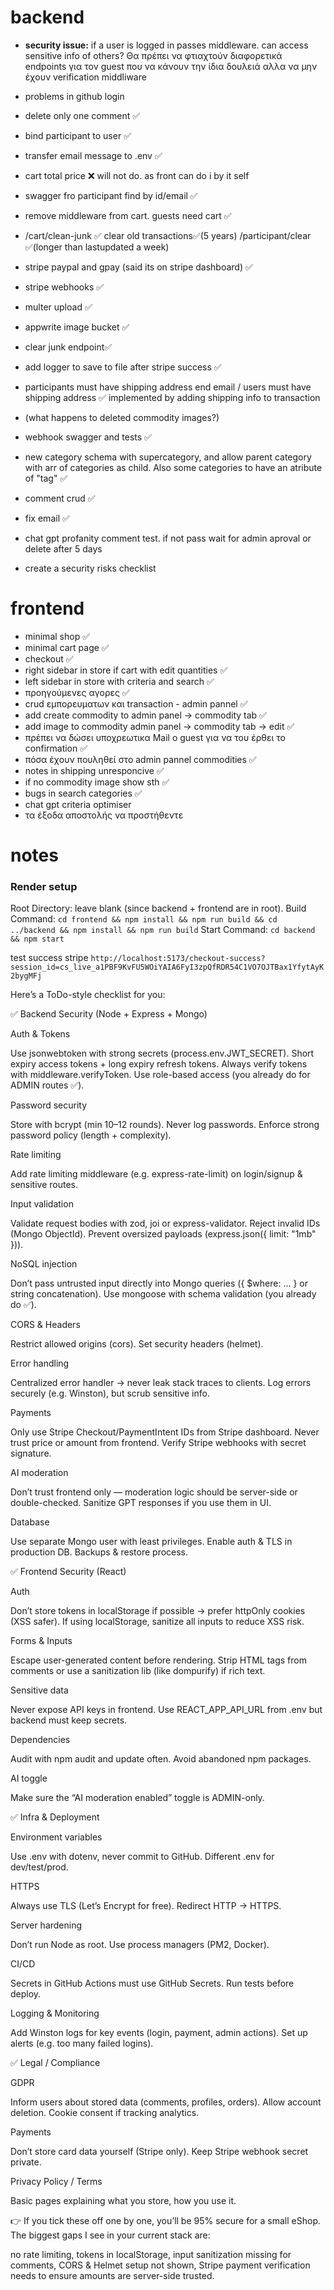 # backend
- **security issue:** if a user is logged in passes middleware. can access sensitive info of others? Θα πρέπει να φτιαχτούν διαφορετικά endpoints για τον guest που να κάνουν την ίδια δουλειά αλλα να μην έχουν verification middliware
- problems in github login
- delete only one comment ✅
- bind participant to user ✅
- transfer email message to .env ✅
- cart total price ❌ will not do. as front can do i by it self
- swagger fro participant find by id/email ✅
- remove middleware from cart. guests need cart ✅
- /cart/clean-junk ✅ clear old transactions✅(5 years) /participant/clear ✅(longer than lastupdated a week)
- stripe paypal and gpay (said its on stripe dashboard) ✅
- stripe webhooks ✅
- multer upload ✅
- appwrite image bucket ✅
- clear junk endpoint✅
- add logger to save to file after stripe success ✅
- participants must have shipping address end email / users must have shipping address ✅ implemented by adding shipping info to transaction
- (what happens to deleted commodity images?)
- webhook swagger and tests ✅
- new category schema with supercategory, and allow parent category with arr of categories as child. Also some categories to have an atribute of "tag" ✅
- comment crud ✅
- fix email ✅
- chat gpt profanity comment test. if not pass wait for admin aproval or delete after 5 days

- create a security risks checklist

# frontend
- minimal shop ✅
- minimal cart page ✅ 
- checkout ✅
- right sidebar in store if cart with edit quantities ✅
- left sidebar in store with criteria and search ✅
- προηγούμενες αγορες ✅
- crud εμπορευματων και transaction - admin pannel ✅
- add create commodity to admin panel → commodity tab ✅
- add image to commodity admin panel → commodity tab → edit ✅
- πρέπει να δώσει υποχρεωτικα Mail ο guest για να του έρθει το confirmation ✅
- πόσα έχουν πουληθεί στο admin pannel commodities ✅
- notes in shipping unresponcive ✅
- if no commodity image show sth ✅
- bugs in search categories ✅
- chat gpt criteria optimiser
- τα έξοδα αποστολής να προστήθεντε


# notes
### Render setup
Root Directory: leave blank (since backend + frontend are in root).
Build Command:
`cd frontend && npm install && npm run build && cd ../backend && npm install && npm run build`
Start Command:
`cd backend && npm start`

test success stripe
`http://localhost:5173/checkout-success?session_id=cs_live_a1PBF9KvFU5WOiYAIA6FyI3zpQfRDR54C1VO7OJTBax1YfytAyK2bygMFj`


Here’s a ToDo-style checklist for you:

✅ Backend Security (Node + Express + Mongo)

 Auth & Tokens

Use jsonwebtoken with strong secrets (process.env.JWT_SECRET).
Short expiry access tokens + long expiry refresh tokens.
Always verify tokens with middleware.verifyToken.
Use role-based access (you already do for ADMIN routes ✅).

 Password security

Store with bcrypt (min 10–12 rounds).
Never log passwords.
Enforce strong password policy (length + complexity).

 Rate limiting

Add rate limiting middleware (e.g. express-rate-limit) on login/signup & sensitive routes.

 Input validation

Validate request bodies with zod, joi or express-validator.
Reject invalid IDs (Mongo ObjectId).
Prevent oversized payloads (express.json({ limit: "1mb" })).

 NoSQL injection

Don’t pass untrusted input directly into Mongo queries ({ $where: ... } or string concatenation).
Use mongoose with schema validation (you already do ✅).

 CORS & Headers

Restrict allowed origins (cors).
Set security headers (helmet).

 Error handling

Centralized error handler → never leak stack traces to clients.
Log errors securely (e.g. Winston), but scrub sensitive info.

 Payments

Only use Stripe Checkout/PaymentIntent IDs from Stripe dashboard.
Never trust price or amount from frontend.
Verify Stripe webhooks with secret signature.

 AI moderation

Don’t trust frontend only — moderation logic should be server-side or double-checked.
Sanitize GPT responses if you use them in UI.

 Database

Use separate Mongo user with least privileges.
Enable auth & TLS in production DB.
Backups & restore process.

✅ Frontend Security (React)

 Auth

Don’t store tokens in localStorage if possible → prefer httpOnly cookies (XSS safer).
If using localStorage, sanitize all inputs to reduce XSS risk.

 Forms & Inputs

Escape user-generated content before rendering.
Strip HTML tags from comments or use a sanitization lib (like dompurify) if rich text.

 Sensitive data

Never expose API keys in frontend.
Use REACT_APP_API_URL from .env but backend must keep secrets.

 Dependencies

Audit with npm audit and update often.
Avoid abandoned npm packages.

 AI toggle

Make sure the “AI moderation enabled” toggle is ADMIN-only.

✅ Infra & Deployment

 Environment variables

Use .env with dotenv, never commit to GitHub.
Different .env for dev/test/prod.

 HTTPS

Always use TLS (Let’s Encrypt for free).
Redirect HTTP → HTTPS.

 Server hardening

Don’t run Node as root.
Use process managers (PM2, Docker).

 CI/CD

Secrets in GitHub Actions must use GitHub Secrets.
Run tests before deploy.

 Logging & Monitoring

Add Winston logs for key events (login, payment, admin actions).
Set up alerts (e.g. too many failed logins).

✅ Legal / Compliance

 GDPR

Inform users about stored data (comments, profiles, orders).
Allow account deletion.
Cookie consent if tracking analytics.

 Payments

Don’t store card data yourself (Stripe only).
Keep Stripe webhook secret private.

 Privacy Policy / Terms

Basic pages explaining what you store, how you use it.

👉 If you tick these off one by one, you’ll be 95% secure for a small eShop.
The biggest gaps I see in your current stack are:

no rate limiting,
tokens in localStorage,
input sanitization missing for comments,
CORS & Helmet setup not shown,
Stripe payment verification needs to ensure amounts are server-side trusted.



